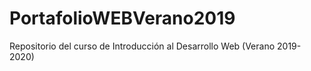 # PortafolioWEBVerano2019
Repositorio del curso de Introducción al Desarrollo Web (Verano 2019-2020)
